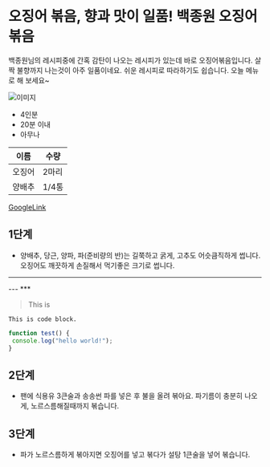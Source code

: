 # 오징어 볶음, 향과 맛이 일품! 백종원 오징어 볶음

백종원님의 레시피중에 간혹 감탄이 나오는
레시피가 있는데 바로 오징어볶음입니다.
살짝 불향까지 나는것이 아주 일품이네요.
쉬운 레시피로 따라하기도 쉽습니다.
오늘 메뉴로 해 보세요~

![이미지](https://recipe1.ezmember.co.kr/cache/recipe/2019/01/04/518d5bf35102aa51bf58078f7a25dc751.jpg)

- 4인분
- 20분 이내
- 아무나

| 이름 | 수량 |
| -- | -- |
| 오징어 | 2마리|
|양배추 | 1/4통 |

[GoogleLink](https://google.com)

## 1단계

- 양배추, 당근, 양파,
파(준비량의 반)는
길쭉하고 굵게,
고추도 어슷큼직하게
썹니다.  
오징어도 깨끗하게
손질해서 먹기좋은
크기로 썹니다.

<hr/>
---
***


> This is 

```
This is code block.
```

```javascript 
function test() { 
 console.log("hello world!"); 
} 
```

## 2단계

- 팬에 식용유 3큰술과
송송썬 파를 넣은 후
불을 올려 볶아요.
파기름이 충분히 나오게,
노르스름해질때까지
볶습니다.

## 3단계
- 파가 노르스름하게
볶아지면
오징어를 넣고 볶다가
설탕 1큰술을
넣어 볶습니다.